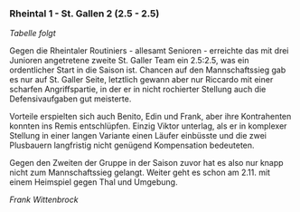 ### Rheintal 1 - St. Gallen 2 (2.5 - 2.5)

_Tabelle folgt_

Gegen die Rheintaler Routiniers - allesamt Senioren - erreichte das mit drei Junioren angetretene zweite St. Galler Team
ein 2.5:2.5, was ein ordentlicher Start in die Saison ist. Chancen auf den Mannschaftssieg gab es nur auf St. Galler
Seite, letztlich gewann aber nur Riccardo mit einer scharfen Angriffspartie, in der er in nicht rochierter Stellung auch
die Defensivaufgaben gut meisterte.

Vorteile erspielten sich auch Benito, Edin und Frank, aber ihre Kontrahenten konnten ins Remis entschlüpfen. Einzig
Viktor unterlag, als er in komplexer Stellung in einer langen Variante einen Läufer einbüsste und die zwei Plusbauern
langfristig nicht genügend Kompensation bedeuteten.

Gegen den Zweiten der Gruppe in der Saison zuvor hat es also nur knapp nicht zum Mannschaftssieg gelangt.
Weiter geht es schon am 2.11. mit einem Heimspiel gegen Thal und Umgebung.

_Frank Wittenbrock_
